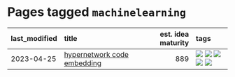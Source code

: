 # Pages tagged `machinelearning`

|last_modified|title|est. idea maturity|tags
|:---|:---|---:|:---|
|2023-04-25|[hypernetwork code embedding](../hypernetwork_embedding_for_code.md)|889|[![](https://img.shields.io/badge/tag-embeddings-2229ca)](../tags/embeddings.md) [![](https://img.shields.io/badge/tag-llm-3b815)](../tags/llm.md) [![](https://img.shields.io/badge/tag-machinelearning-3b18a)](../tags/machinelearning.md) [![](https://img.shields.io/badge/tag-models-957448)](../tags/models.md) [![](https://img.shields.io/badge/tag-nlp-b7fb0)](../tags/nlp.md)|